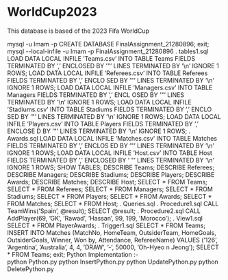 # WorldCup2023
This database is based of the 2023 Fifa WorldCup

mysql -u Imam -p 
CREATE DATABASE FinalAssignment_21280896; 
exit; 
mysql --local-infile -u Imam -p FinalAssignment_21280896 
\. tables1.sql 
LOAD DATA LOCAL INFILE ’Teams.csv’ INTO TABLE Teams FIELDS TERMINATED BY ’,’ ENCLOSED
 BY ’"’ LINES TERMINATED BY ’\n’ IGNORE 1 ROWS; 
LOAD DATA LOCAL INFILE ’Referees.csv’ INTO TABLE Referees FIELDS TERMINATED BY ’,’ ENCLO
 SED BY ’"’ LINES TERMINATED BY ’\n’ IGNORE 1 ROWS; 
LOAD DATA LOCAL INFILE ’Managers.csv’ INTO TABLE Managers FIELDS TERMINATED BY ’,’ ENCL
 OSED BY ’"’ LINES TERMINATED BY ’\n’ IGNORE 1 ROWS; 
LOAD DATA LOCAL INFILE ’Stadiums.csv’ INTO TABLE Stadiums FIELDS TERMINATED BY ’,’ ENCLO
 SED BY ’"’ LINES TERMINATED BY ’\n’ IGNORE 1 ROWS; 
LOAD DATA LOCAL INFILE ’Players.csv’ INTO TABLE Players FIELDS TERMINATED BY ’,’ ENCLOSE
 D BY ’"’ LINES TERMINATED BY ’\n’ IGNORE 1 ROWS; 
\. Awards.sql 
LOAD DATA LOCAL INFILE ’Matches.csv’ INTO TABLE Matches FIELDS TERMINATED BY ’,’ ENCLOS
 ED BY ’"’ LINES TERMINATED BY ’\n’ IGNORE 1 ROWS; 
LOAD DATA LOCAL INFILE ’Host.csv’ INTO TABLE Host FIELDS TERMINATED BY ’,’ ENCLOSED BY ’
 "’ LINES TERMINATED BY ’\n’ IGNORE 1 ROWS; 
SHOW TABLES; 
DESCRIBE Teams; 
DESCRIBE Referees; 
DESCRIBE Managers; 
DESCRIBE Stadiums; 
DESCRIBE Players; 
DESCRIBE Awards; 
DESCRIBE Matches; 
DESCRIBE Host; 
SELECT * FROM Teams; 
SELECT * FROM Referees; 
SELECT * FROM Managers; 
SELECT * FROM Stadiums; 
SELECT * FROM Players; 
SELECT * FROM Awards; 
SELECT * FROM Matches; 
SELECT * FROM Host; 
\. Queries.sql 
\. Procedure1.sql 
CALL TeamWins(’Spain’, @result); SELECT @result; 
\. Procedure2.sql 
CALL AddPlayer(69, ’GK’, ’Rawad’, ’Hassan’, 99, 199, ’Morocco’); 
\. View1.sql 
SELECT * FROM PlayerAwards; 
\. Trigger1.sql 
SELECT * FROM Teams; 
INSERT INTO Matches (MatchNo, HomeTeam, OutsiderTeam, HomeGoals, OutsiderGoals, Winner, Won
 by, Attendance, RefereeName) VALUES (’126’, ’Argentina’, ’Australia’, 4, 4, ’DRAW’, ’-’, 50000, ’Oh-Hyeo
 n Jeong’); 
SELECT * FROM Teams; 
exit; 
Python Implementation :-  
python Python.py 
python InsertPython.py 
python UpdatePython.py 
python DeletePython.py
